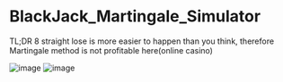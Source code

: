 # BlackJack_Martingale_Simulator

TL;DR
8 straight lose is more easier to happen than you think, therefore Martingale method is not profitable here(online casino)


![image](https://github.com/derrickroselight/Black_Jack_Martingale_Simulator/blob/master/Blackjack.png)
![image](https://github.com/derrickroselight/Black_Jack_Martingale_Simulator/blob/master/strategy_table.png)




